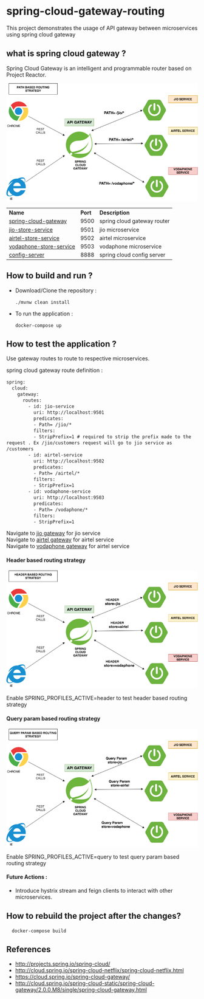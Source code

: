 # spring-cloud-gateway-routing
This project demonstrates the usage of API gateway between microservices using spring cloud gateway


## what is spring cloud gateway ?

<p>Spring Cloud Gateway is an intelligent and programmable router based on Project Reactor.</p>


![spring cloud gateway](images/spring_cloud_gateway.png)


<table>


 <tr>
    <th style="text-align:left">Name</th>
    <th style="text-align:left">Port</th> 
    <th style="text-align:left">Description</th>
  </tr>
  <tr>
    <td><a href="https://github.com/BarathArivazhagan/spring-cloud-gateway-routing/tree/master/spring-cloud-gateway"> spring-cloud-gateway</a></td>
    <td>9500</td>
    <td>spring cloud gateway router</td>
  </tr>
  <tr>
    <td><a href="https://github.com/BarathArivazhagan/spring-cloud-gateway-routing/tree/master/jio-store-service">jio-store-service</a></td>
    <td>9501</td>
    <td>jio microservice</td>
  </tr>
  <tr>
    <td><a href="https://github.com/BarathArivazhagan/spring-cloud-gateway-routing/tree/master/airtel-store-service">airtel-store-service</a></td>
    <td>9502</td>
    <td>airtel microservice</td>
  </tr>
  <tr>
    <td><a href="https://github.com/BarathArivazhagan/spring-cloud-gateway-routing/tree/master/vodaphone-store-service">vodaphone-store-service</a></td>
    <td>9503</td>
    <td>vodaphone microservice</td>
  </tr>
   <tr>
    <td><a href="https://github.com/BarathArivazhagan/spring-cloud-gateway-routing/tree/master/config-server">config-server</a></td>
    <td>8888</td>
    <td>spring cloud config server </td>
  </tr>
  
</table>


## How to build and run ?

 * Download/Clone the repository : 
   
   ```
   ./mvnw clean install

   ```

 * To run the application :

	  ```
	  docker-compose up

	  ```

## How to test the application ? 

Use gateway routes to route to respective microservices. 

spring cloud gateway route definition : 

```
spring:
  cloud:
    gateway:
      routes:
        - id: jio-service
          uri: http://localhost:9501
          predicates:
          - Path= /jio/*
          filters:
          - StripPrefix=1 # required to strip the prefix made to the request . Ex /jio/customers request will go to jio service as /customers 
        - id: airtel-service
          uri: http://localhost:9502
          predicates:
          - Path= /airtel/*
          filters:
          - StripPrefix=1
        - id: vodaphone-service
          uri: http://localhost:9503
          predicates:
          - Path= /vodaphone/*
          filters:
          - StripPrefix=1

```
<div>
	  <span>Navigate to <a href="http://localhost:9500/jio/customers">jio gateway</a>  for jio service </span><br>
        <span>Navigate to <a href="http://localhost:9500/airtel/customers">airtel gateway</a> for airtel service </span><br>
        <span>Navigate to <a href="http://localhost:9500/vodaphone/customers">vodaphone gateway</a> for airtel service </span>
</div>


#### Header based routing strategy 

![spring cloud gateway](images/spring_cloud_gateway_header.png)

Enable SPRING_PROFILES_ACTIVE=header to test header based routing strategy


#### Query param based routing strategy

![spring cloud gateway](images/spring_cloud_gateway_param.png)

Enable SPRING_PROFILES_ACTIVE=query to test query param based routing strategy


#### Future Actions : 

* Introduce hystrix stream and feign clients to interact with other microservices.



## How to rebuild the project after the changes? 

```
  docker-compose build

```



## References 

* http://projects.spring.io/spring-cloud/
* http://cloud.spring.io/spring-cloud-netflix/spring-cloud-netflix.html
* https://cloud.spring.io/spring-cloud-gateway/
* http://cloud.spring.io/spring-cloud-static/spring-cloud-gateway/2.0.0.M8/single/spring-cloud-gateway.html

